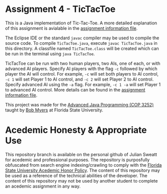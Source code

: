 # Assignment 4 - TicTacToe
This is a Java implementation of Tic-Tac-Toe. A more detailed explanation of this assignment is avialable in the [assignment information file](./info.html).

The Eclipse IDE or the standard `javac` compiler may be used to compile the source code. To compile `TicTacToe.java`, execute `javac TicTacToe.java` in this directory. A classfile named `TicTacToe.class` will be created which can be run in the terminal using `java TicTacToe`.

TicTacToe can be run with two human players, two AIs, one of each, or with advanced AI players. Specify AI players with the flag `-c` followed by which player the AI will control. For example, `-c` will set both players to AI control, `-c 1` will set Player 1 to AI control, and `-c 2` will set Player 2 to AI control. Specify advanced AI using the `-a` flag. For example, `-c 1 -a` will set Player 1 to advanced AI control. More details can be found in the [assignment information file](./info.html).

This project was made for the [Advanced Java Programming (COP 3252)](http://www.cs.fsu.edu/~myers/cop3252/) taught by [Bob Myers](https://www.cs.fsu.edu/department/faculty/myers/) at Florida State University.

# Acedemic Honesty & Appropriate Use
This repository branch is available on the personal github of Julian Sweatt for acedemic and professional purposes. The repository is purposfully obfuscated from search engine indexing/crawling to comply with the [Florida State University Acedemic Honor Policy](https://fda.fsu.edu/sites/g/files/imported/storage/original/application/0ab8e9de6a98c1377d68de9717988bda.pdf). The content of this repository may be used as a reference of the technical abilities of the developer. The content of this repository may not be used by another student to complete an acedemic assignment in any way.